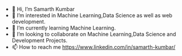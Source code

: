 - 👋 Hi, I’m Samarth Kumbar
- 👀 I’m interested in Machine Learning,Data Science as well as web development.
- 🌱 I’m currently learning Machine Learning.
- 💞️ I’m looking to collaborate on Machine Learning,Data Science and Development Projects.
- 📫 How to reach me https://www.linkedin.com/in/samarth-kumbar/

<!---
SamarthKumbar/SamarthKumbar is a ✨ special ✨ repository because its `README.md` (this file) appears on your GitHub profile.
You can click the Preview link to take a look at your changes.
--->
